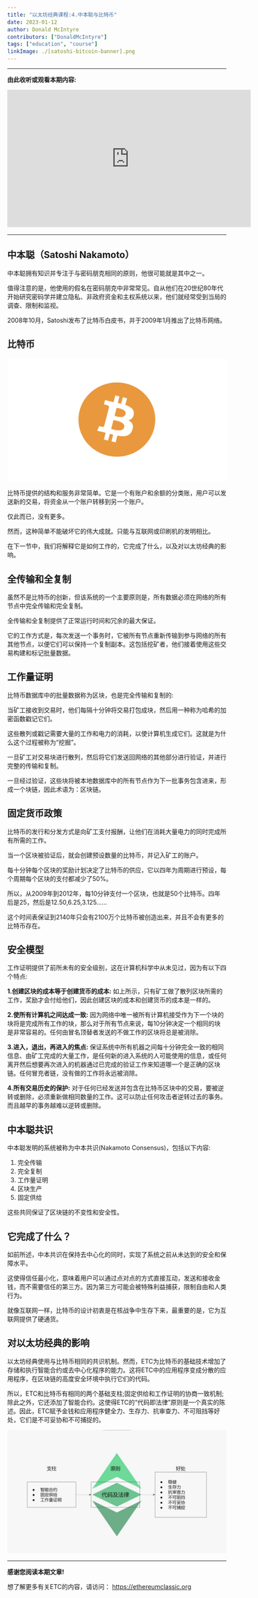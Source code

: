 ```yaml
---
title: "以太坊经典课程:4.中本聪与比特币"
date: 2023-01-12
author: Donald McIntyre
contributors: ["DonaldMcIntyre"]
tags: ["education", "course"]
linkImage: ./[satoshi-bitcoin-banner].png
---
```


---
**由此收听或观看本期内容:**

<iframe width="560" height="315" src="https://www.youtube.com/embed/3gtE4z3NFaI" title="YouTube video player" frameborder="0" allow="accelerometer; autoplay; clipboard-write; encrypted-media; gyroscope; picture-in-picture" allowfullscreen></iframe>

---

## 中本聪（Satoshi Nakamoto）

中本聪拥有知识并专注于与密码朋克相同的原则，他很可能就是其中之一。

值得注意的是，他使用的假名在密码朋克中非常常见。自从他们在20世纪80年代开始研究密码学并建立隐私、非政府资金和主权系统以来，他们就经常受到当局的调查、限制和监视。

2008年10月，Satoshi发布了比特币白皮书，并于2009年1月推出了比特币网络。

## 比特币

![Bitcoin](./satoshi-bitcoin.png)

比特币提供的结构和服务非常简单。它是一个有账户和余额的分类账，用户可以发送新的交易，将资金从一个账户转移到另一个账户。

仅此而已，没有更多。

然而，这种简单不能破坏它的伟大成就。只能与互联网或印刷机的发明相比。

在下一节中，我们将解释它是如何工作的，它完成了什么，以及对以太坊经典的影响。

## 全传输和全复制

虽然不是比特币的创新，但该系统的一个主要原则是，所有数据必须在网络的所有节点中完全传输和完全复制。

全传输和全复制提供了正常运行时间和冗余的最大保证。

它的工作方式是，每次发送一个事务时，它被所有节点重新传输到参与网络的所有其他节点，以便它们可以保持一个复制副本。这包括挖矿者，他们接着使用这些交易构建和标记批量数据。

## 工作量证明

比特币数据库中的批量数据称为区块，也是完全传输和复制的:

当矿工接收到交易时，他们每隔十分钟将交易打包成块，然后用一种称为哈希的加密函数戳记它们。

这些散列或戳记需要大量的工作和电力的消耗，以使计算机生成它们。这就是为什么这个过程被称为“挖掘”。

一旦矿工对交易块进行散列，然后将它们发送回网络的其他部分进行验证，并进行完整的传输和复制。

一旦经过验证，这些块将被本地数据库中的所有节点作为下一批事务包含进来，形成一个块链，因此术语为：区块链。

## 固定货币政策

比特币的发行和分发方式是向矿工支付报酬，让他们在消耗大量电力的同时完成所有所需的工作。

当一个区块被验证后，就会创建预设数量的比特币，并记入矿工的账户。

每十分钟每个区块的奖励计划决定了比特币的供应，它以四年为周期进行预设，每个周期每个区块的支付都减少了50%。

所以，从2009年到2012年，每10分钟支付一个区块，也就是50个比特币。四年后是25，然后是12.50,6.25,3.125……

这个时间表保证到2140年只会有2100万个比特币被创造出来，并且不会有更多的比特币存在。

## 安全模型

工作证明提供了前所未有的安全级别，这在计算机科学中从未见过，因为有以下四个特点:

**1.创建区块的成本等于创建货币的成本:** 如上所示，只有矿工做了散列区块所需的工作，奖励才会付给他们，因此创建区块的成本和创建货币的成本是一样的。

**2.使所有计算机之间达成一致:** 因为网络中唯一被所有计算机接受作为下一个块的块将是完成所有工作的块，那么对于所有节点来说，每10分钟决定一个相同的块是非常容易的。任何由冒名顶替者发送的不做工作的区块将总是被消除。

**3.进入，退出，再进入的焦点:** 保证系统中所有机器之间每十分钟完全一致的相同信息、由矿工完成的大量工作，是任何新的进入系统的人可能使用的信息，或任何离开然后想要再次进入的机器通过已完成的验证工作来知道哪一个是正确的区块链。任何冒充者链，没有做的工作将永远被消除。

**4.所有交易历史的保护:** 对于任何已经发送并包含在比特币区块中的交易，要被逆转或删除，必须重新做相同数量的工作。这可以防止任何攻击者逆转过去的事务。而且越早的事务越难以逆转或删除。

## 中本聪共识
中本聪发明的系统被称为中本共识(Nakamoto Consensus)，包括以下内容:

1. 完全传输
2. 完全复制
3. 工作量证明
4. 区块生产
5. 固定供给

这些共同保证了区块链的不变性和安全性。

## 它完成了什么？

如前所述，中本共识在保持去中心化的同时，实现了系统之前从未达到的安全和保障水平。

这使得信任最小化，意味着用户可以通过点对点的方式直接互动，发送和接收金钱，而不需要信任的第三方。因为第三方可能会被特殊利益捕获，限制自由和人类行为。

就像互联网一样，比特币的设计初衷是在核战争中生存下来，最重要的是，它为互联网提供了硬通货。

## 对以太坊经典的影响

以太坊经典使用与比特币相同的共识机制。然而，ETC为比特币的基础技术增加了存储和执行智能合约或去中心化程序的能力。这将ETC中的应用程序变成分散的应用程序，在区块链的高度安全环境中执行它们的代码。

所以，ETC和比特币有相同的两个基础支柱;固定供给和工作证明的协商一致机制;除此之外，它还添加了智能合约。这使得ETC的“代码即法律”原则是一个真实的陈述。因此，ETC赋予金钱和应用程序健全力、生存力、抗审查力、不可阻挡等好处，它们是不可妥协和不可捕捉的。

![代码及法律的原则](./satoshi-bitcoin-etc-zh.png)

---

**感谢您阅读本期文章!**

想了解更多有关ETC的内容，请访问： https://ethereumclassic.org
